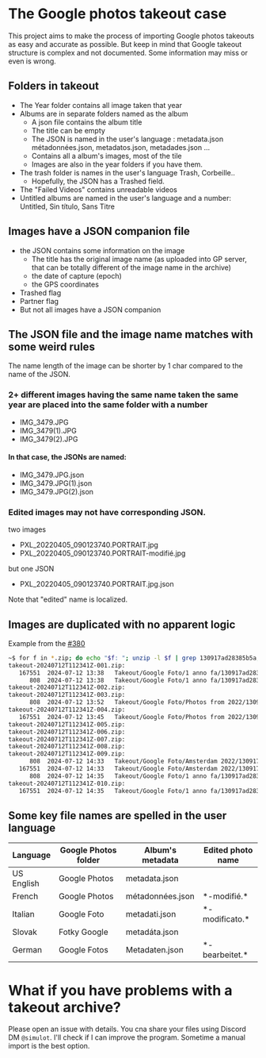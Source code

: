 # The Google photos takeout case
This project aims to make the process of importing Google photos takeouts as easy and accurate as possible. But keep in mind that 
Google takeout structure is complex and not documented. Some information may miss or even is wrong. 

## Folders in takeout
  - The Year folder contains all image taken that year
  - Albums are in separate folders named as the album
    - A json file contains the album title
    - The title can be empty
    - The JSON is named in the user's language : metadata.json métadonnées.json, metadatos.json, metadades.json ...
    - Contains all a album's images, most of the tile
    - Images are also in the year folders if you have them. 
  - The trash folder is names in the user's language Trash, Corbeille..
    - Hopefully, the JSON has a Trashed field.
  - The "Failed Videos" contains unreadable videos
  - Untitled albums are named in the user's language and a number: Untitled, Sin título, Sans Titre 

## Images have a JSON companion file
  - the JSON contains some information on the image
    - The title has the original image name (as uploaded into GP server, that can be totally different of the image name in the archive)
    - the date of capture (epoch)
    - the GPS coordinates
  - Trashed flag
  - Partner flag
  - But not all images have a JSON companion

## The JSON file and the image name matches with some weird rules
The name length of the image can be shorter by 1 char compared to the name of the JSON.

### 2+ different images having the same name taken the same year are placed into the same folder with a number
  - IMG_3479.JPG
  - IMG_3479(1).JPG
  - IMG_3479(2).JPG

#### In that case, the JSONs are named:
  - IMG_3479.JPG.json
  - IMG_3479.JPG(1).json
  - IMG_3479.JPG(2).json

### Edited images may not have corresponding JSON.
two images
  - PXL_20220405_090123740.PORTRAIT.jpg
  - PXL_20220405_090123740.PORTRAIT-modifié.jpg

but one JSON
  - PXL_20220405_090123740.PORTRAIT.jpg.json

Note that "edited" name is localized.

## Images are duplicated with no apparent logic
Example from the  [#380](https://github.com/simulot/immich-go/issues/380)
```sh
~$ for f in *.zip; do echo "$f: "; unzip -l $f | grep 130917ad28385b5a; done
takeout-20240712T112341Z-001.zip:
   167551  2024-07-12 13:38   Takeout/Google Foto/1 anno fa/130917ad28385b5a-photo.jpg
      808  2024-07-12 13:38   Takeout/Google Foto/1 anno fa/130917ad28385b5a-photo.jpg.json
takeout-20240712T112341Z-002.zip:
takeout-20240712T112341Z-003.zip:
      808  2024-07-12 13:52   Takeout/Google Foto/Photos from 2022/130917ad28385b5a-photo.jpg.json
takeout-20240712T112341Z-004.zip:
   167551  2024-07-12 13:45   Takeout/Google Foto/Photos from 2022/130917ad28385b5a-photo.jpg
takeout-20240712T112341Z-005.zip:
takeout-20240712T112341Z-006.zip:
takeout-20240712T112341Z-007.zip:
takeout-20240712T112341Z-008.zip:
takeout-20240712T112341Z-009.zip:
      808  2024-07-12 14:33   Takeout/Google Foto/Amsterdam 2022/130917ad28385b5a-photo.jpg.json
   167551  2024-07-12 14:33   Takeout/Google Foto/Amsterdam 2022/130917ad28385b5a-photo.jpg
      808  2024-07-12 14:35   Takeout/Google Foto/1 anno fa/130917ad28385b5a-photo.jpg.json
takeout-20240712T112341Z-010.zip:
   167551  2024-07-12 14:35   Takeout/Google Foto/1 anno fa/130917ad28385b5a-photo.jpg
```


## Some key file names are spelled in the user language

| Language   | Google Photos folder | Album's metadata | Edited photo name |
| ---------- | -------------------- | ---------------- | ----------------- |
| US English | Google Photos        | metadata.json    |                   |
| French     | Google Photos        | métadonnées.json | \*-modifié.\*     |
| Italian    | Google Foto          | metadati.json    | \*-modificato.\*  |
| Slovak     | Fotky Google         | metadáta.json    |                   |
| German     | Google Fotos         | Metadaten.json   | \*-bearbeitet.\*  |


# What if you have problems with a takeout archive?
Please open an issue with details. You cna share your files using Discord DM `@simulot`.
I'll check if I can improve the program.
Sometime a manual import is the best option.
